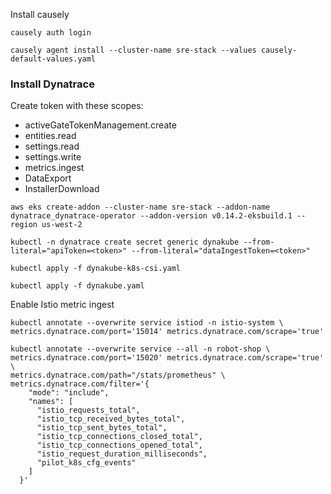 Install causely 

```
causely auth login

causely agent install --cluster-name sre-stack --values causely-default-values.yaml

```


### Install Dynatrace 


Create token with these scopes:

- activeGateTokenManagement.create 
- entities.read 
- settings.read 
- settings.write 
- metrics.ingest
- DataExport 
- InstallerDownload


```
aws eks create-addon --cluster-name sre-stack --addon-name dynatrace_dynatrace-operator --addon-version v0.14.2-eksbuild.1 --region us-west-2

kubectl -n dynatrace create secret generic dynakube --from-literal="apiToken=<token>" --from-literal="dataIngestToken=<token>"

kubectl apply -f dynakube-k8s-csi.yaml

kubectl apply -f dynakube.yaml
```

Enable Istio metric ingest

```
kubectl annotate --overwrite service istiod -n istio-system \
metrics.dynatrace.com/port='15014' metrics.dynatrace.com/scrape='true'

kubectl annotate --overwrite service --all -n robot-shop \
metrics.dynatrace.com/port='15020' metrics.dynatrace.com/scrape='true' \
metrics.dynatrace.com/path="/stats/prometheus" \
metrics.dynatrace.com/filter='{
    "mode": "include",
    "names": [
      "istio_requests_total",
      "istio_tcp_received_bytes_total",
      "istio_tcp_sent_bytes_total",
      "istio_tcp_connections_closed_total",
      "istio_tcp_connections_opened_total",
      "istio_request_duration_milliseconds",
      "pilot_k8s_cfg_events"
    ]
  }'
```